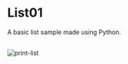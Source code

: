 # List01
A basic list sample made using Python.<br><br>

![print-list](https://github.com/Pixelikas/List-PY/assets/67108278/fb5840d0-bc86-4f5e-a48f-32317e997cc6)

